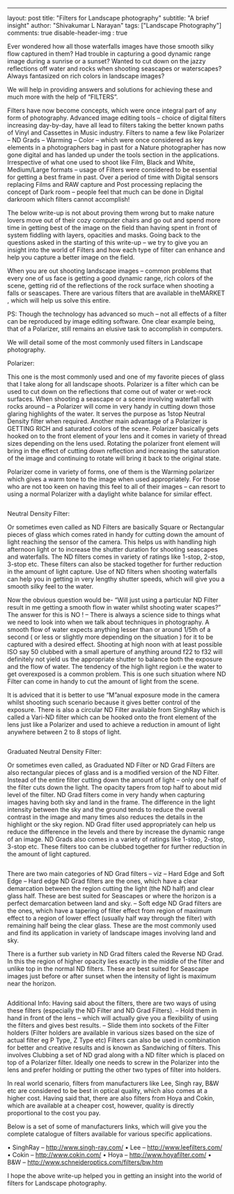 ---
layout:     post
title:      "Filters for Landscape photography"
subtitle:   "A brief insight"
author:     "Shivakumar L Narayan"
tags:       ["Landscape Photography"]
comments:   true
disable-header-img : true

Ever wondered how all those waterfalls images have those smooth silky flow captured in them? Had trouble in capturing a good dynamic range image during a sunrise or a sunset? Wanted to cut down on the jazzy reflections off water and rocks when shooting seascapes or waterscapes? Always fantasized on rich colors in landscape images?

We will help in providing answers and solutions for achieving these and much more with the help of “FILTERS”.

Filters have now become concepts, which were once integral part of any form of photography. Advanced image editing tools – choice of digital filters increasing day-by-day, have all lead to filters taking the better known paths of Vinyl and Cassettes in Music industry. Filters to name a few like Polarizer – ND Grads – Warming – Color – which were once considered as key elements in a photographers bag in past for a Nature photographer has now gone digital and has landed up under the tools section in the applications. Irrespective of what one used to shoot like Film, Black and White, Medium/Large formats – usage of Filters were considered to be essential for getting a best frame in past. Over a period of time with Digital sensors replacing Films and RAW capture and Post processing replacing the concept of Dark room – people feel that much can be done in Digital darkroom which filters cannot accomplish!

The below write-up is not about proving them wrong but to make nature lovers move out of their cozy computer chairs and go out and spend more time in getting best of the image on the field than having spent in front of system fiddling with layers, opacities and masks. Going back to the questions asked in the starting of this write-up – we try to give you an insight into the world of Filters and how each type of filter can enhance and help you capture a better image on the field.

When you are out shooting landscape images – common problems that every one of us face is getting a good dynamic range, rich colors of the scene, getting rid of the reflections of the rock surface when shooting a falls or seascapes. There are various filters that are available in theMARKET , which will help us solve this entire.

PS: Though the technology has advanced so much – not all effects of a filter can be reproduced by image editing software. One clear example being, that of a Polarizer, still remains an elusive task to accomplish in computers.

We will detail some of the most commonly used filters in Landscape photography.

Polarizer:

This one is the most commonly used and one of my favorite pieces of glass that I take along for all landscape shoots. Polarizer is a filter which can be used to cut down on the reflections that come out of water or wet-rock surfaces. When shooting a seascape or a scene involving waterfall with rocks around – a Polarizer will come in very handy in cutting down those glaring highlights of the water. It serves the purpose as 1stop Neutral Density filter when required. Another main advantage of a Polarizer is GETTING RICH  and saturated colors of the scene. Polarizer basically gets hooked on to the front element of your lens and it comes in variety of thread sizes depending on the lens used. Rotating the polarizer front element will bring in the effect of cutting down reflection and increasing the saturation of the image and continuing to rotate will bring it back to the original state.

Polarizer come in variety of forms, one of them is the Warming polarizer which gives a warm tone to the image when used appropriately. For those who are not too keen on having this feel to all of their images – can resort to using a normal Polarizer with a daylight white balance for similar effect.

<img src="{{ site.baseurl}}/img/2015-06-24/1.jpg" alt="">


Neutral Density Filter:

Or sometimes even called as ND Filters are basically Square or Rectangular pieces of glass which comes rated in handy for cutting down the amount of light reaching the sensor of the camera. This helps us with handling high afternoon light or to increase the shutter duration for shooting seascapes and waterfalls. The ND filters comes in variety of ratings like 1-stop, 2-stop, 3-stop etc. These filters can also be stacked together for further reduction in the amount of light capture. Use of ND filters when shooting waterfalls can help you in getting in very lengthy shutter speeds, which will give you a smooth silky feel to the water.

Now the obvious question would be- “Will just using a particular ND Filter result in me getting a smooth flow in water whilst shooting water scapes?”
The answer for this is NO ! – There is always a science side to things what we need to look into when we talk about techniques in photography. A smooth flow of water expects anything lesser than or around 1/5th of a second ( or less or slightly more depending on the situation ) for it to be captured with a desired effect. Shooting at high noon with at least possible ISO say 50 clubbed with a small aperture of anything around f22 to f32 will definitely not yield us the appropriate shutter to balance both the exposure and the flow of water. The tendency of the high light region i.e the water to get overexposed is a common problem. This is one such situation where ND Filter can come in handy to cut the amount of light from the scene.

It is adviced that it is better to use “M”anual exposure mode in the camera whilst shooting such scenario because it gives better control of the exposure.
There is also a circular ND Filter available from SinghRay which is called a Vari-ND filter which can be hooked onto the front element of the lens just like a Polarizer and used to achieve a reduction in amount of light anywhere between 2 to 8 stops of light.

<img src="{{ site.baseurl}}/img/2015-06-24/2.jpg" alt="">

Graduated Neutral Density Filter:

Or sometimes even called, as Graduated ND Filter or ND Grad Filters are also rectangular pieces of glass and is a modified version of the ND Filter. Instead of the entire filter cutting down the amount of light – only one half of the filter cuts down the light. The opacity tapers from top half to about mid level of the filter. ND Grad filters come in very handy when capturing images having both sky and land in the frame. The difference in the light intensity between the sky and the ground tends to reduce the overall contrast in the image and many times also reduces the details in the highlight or the sky region. ND Grad filter used appropriately can help us reduce the difference in the levels and there by increase the dynamic range of an image. ND Grads also comes in a variety of ratings like 1-stop, 2-stop, 3-stop etc. These filters too can be clubbed together for further reduction in the amount of light captured.

<img src="{{ site.baseurl}}/img/2015-06-24/3.jpg" alt="">

There are two main categories of ND Grad filters – viz – Hard Edge and Soft Edge
– Hard edge ND Grad filters are the ones, which have a clear demarcation between the region cutting the light (the ND half) and clear glass half. These are best suited for Seascapes or where the horizon is a perfect demarcation between land and sky.
– Soft edge ND Grad filters are the ones, which have a tapering of filter effect from region of maximum effect to a region of lower effect (usually half way through the filter) with remaining half being the clear glass. These are the most commonly used and find its application in variety of landscape images involving land and sky.

There is a further sub variety in ND Grad filters caled the Reverse ND Grad. In this the region of higher opacity lies exactly in the middle of the filter and unlike top in the normal ND filters. These are best suited for Seascape images just before or after sunset when the intensity of light is maximum near the horizon.

<img src="{{ site.baseurl}}/img/2015-06-24/4.jpg" alt="">

Additional Info:
Having said about the filters, there are two ways of using these filters (especially the ND Filter and ND Grad Filters).
– Hold them in hand in front of the lens – which will actually give you a flexibility of using the filters and gives best results.
– Slide them into sockets of the Filter holders (Filter holders are available in various sizes based on the size of actual filter eg P Type, Z Type etc)
Filters can also be used in combination for better and creative results and is known as Sandwiching of filters. This involves Clubbing a set of ND grad along with a ND filter which is placed on top of a Polarizer filter. Ideally one needs to screw in the Polarizer into the lens and prefer holding or putting the other two types of filter into holders.

In real world scenario, filters from manufacturers like Lee, Singh ray, B&W etc are considered to be best in optical quality, which also comes at a higher cost. Having said that, there are also filters from Hoya and Cokin, which are available at a cheaper cost, however, quality is directly proportional to the cost you pay.

Below is a set of some of manufacturers links, which will give you the complete catalogue of filters available for various specific applications.

•	SinghRay – http://www.singh-ray.com/
•	Lee – http://www.leefilters.com/
•	Cokin – http://www.cokin.com/
•	Hoya – http://www.hoyafilter.com/
•	B&W – http://www.schneideroptics.com/filters/bw.htm

I hope the above write-up helped you in getting an insight into the world of filters for Landscape photography.
